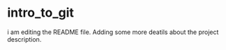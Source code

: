 # intro_to_git
i am editing the README file. Adding some more deatils about the project description.
